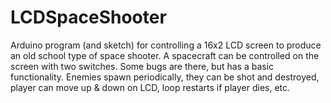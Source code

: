 # LCDSpaceShooter
Arduino program (and sketch) for controlling a 16x2 LCD screen to produce an old school type of space shooter. A spacecraft can be controlled on the screen with two switches. Some bugs are there, but has a basic functionality. Enemies spawn periodically, they can be shot and destroyed, player can move up & down on LCD, loop restarts if player dies, etc.
